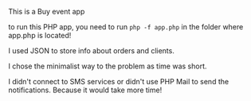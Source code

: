 This is a Buy event app

to run this PHP app, you need to run `php -f app.php` in the folder where app.php is located!

I used JSON to store info about orders and clients.

I chose the minimalist way to the problem as time was short.

I didn't connect to SMS services or didn't use PHP Mail to send the notifications. Because it would take more time!
